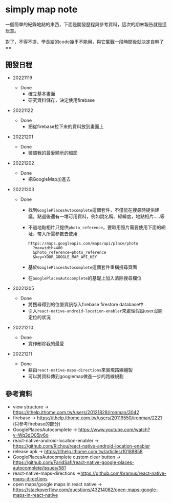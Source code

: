 # simply map note

一個簡單的紀錄地點的東西，下面是開發歷程與參考資料，這次的期末報告就是這玩意。

對了，不得不提，學長給的code幾乎不能用，與它奮戰一段時間後就決定自幹了==



## 開發日程

- 20221119

    - Done
      - 確立基本畫面
      - 研究資料儲存，決定使用firebase
    
- 20221122

    - Done
      - 把從firebase拉下來的資料放到畫面上
    
- 20221201
  
    - Done
      - 微調我的最愛顯示的細節
    
- 20221202
  
    - Done
      - 把GoogleMap加進去
    
- 20221203

    - Done

      - 找到`GooglePlacesAutocomplete`這個套件，不僅能在搜尋時提供建議，點選後還有一堆可用資料，例如說名稱、經緯度，地點相片.....等
      - 不過地點相片只提供`photo_reference`，要取用照片需要使用下面的網址，帶入所需參數去使用
      
        ```
        https://maps.googleapis.com/maps/api/place/photo
          ?maxwidth=400
          &photo_reference=photo_reference
          &key=YOUR_GOOGLE_MAP_API_KEY
        ```
    
      - 基於`GooglePlacesAutocomplete`這個套件重構搜尋頁面
      - 在`GooglePlacesAutocomplete`的基礎上加入清除搜尋欄位
    
- 20221205

    - Done
        - 將搜尋得到的位置資訊存入firebase firestore database中
        - 引入`react-native-android-location-enabler`來處理假設user沒開定位的狀況
    
- 20221210

    - Done
        - 實作刪除我的最愛
    
- 20221211

    - Done
        - 藉由`react-native-maps-directions`來實現路線繪製
        - 可以將資料傳到googlemap做進一步的路線規劃



## 參考資料

- view structure $\rightarrow$ https://ithelp.ithome.com.tw/users/20121828/ironman/3042
- firebase $\rightarrow$ https://ithelp.ithome.com.tw/users/20119550/ironman/2221 (只參考firebase的部分) 
- GooglePlacesAutocomplete $\rightarrow$ https://www.youtube.com/watch?v=Wq3dO05jv6o
- react-native-android-location-enabler $\rightarrow$ https://github.com/Richou/react-native-android-location-enabler
- release apk $\rightarrow$ https://ithelp.ithome.com.tw/articles/10188858
- GooglePlacesAutocomplete custom clear button $\rightarrow$ https://github.com/FaridSafi/react-native-google-places-autocomplete/issues/581
- react-native-maps-directions $\rightarrow$https://github.com/bramus/react-native-maps-directions
- open maps/google maps in react native $\rightarrow$ https://stackoverflow.com/questions/43214062/open-maps-google-maps-in-react-native

